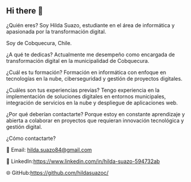 ## Hi there 👋

¿Quién eres?
Soy Hilda Suazo, estudiante en el área de informática y apasionada por la transformación digital.

Soy de Cobquecura, Chile.

¿A qué te dedicas?
Actualmente me desempeño como encargada de transformación digital en la municipalidad de Cobquecura.

¿Cuál es tu formación?
Formación en informática con enfoque en tecnologías en la nube, ciberseguridad y gestión de proyectos digitales.

¿Cuáles son tus experiencias previas?
Tengo experiencia en la implementación de soluciones digitales en entornos municipales, integración de servicios en la nube y despliegue de aplicaciones web.

¿Por qué deberían contactarte?
Porque estoy en constante aprendizaje y abierta a colaborar en proyectos que requieran innovación tecnológica y gestión digital.

¿Cómo contactarte?

📧 Email: hilda.suazo84@gmail.com

💼 LinkedIn:https://www.linkedin.com/in/hilda-suazo-594732ab

🌐 GitHub:https://github.com/hildasuazoc/
<!--
**hildasuazoc/hildasuazoc** is a ✨ _special_ ✨ repository because its `README.md` (this file) appears on your GitHub profile.

Here are some ideas to get you started:

- 🔭 I’m currently working on ...
- 🌱 I’m currently learning ...
- 👯 I’m looking to collaborate on ...
- 🤔 I’m looking for help with ...
- 💬 Ask me about ...
- 📫 How to reach me: ...
- 😄 Pronouns: ...
- ⚡ Fun fact: ...
-->
